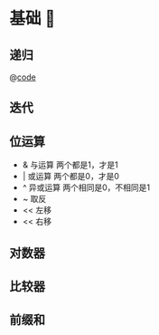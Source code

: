# 基础 :tada:

## 递归

@[code](./get_max.py)

## 迭代

## 位运算

- & 与运算 两个都是1，才是1
- | 或运算 两个都是0，才是0
- ^ 异或运算 两个相同是0，不相同是1
- ~ 取反
- << 左移
- &lt;&lt; 右移

## 对数器

## 比较器

## 前缀和
